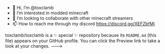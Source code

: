 - 👋 Hi, I’m @toxclamb
- 👀 I’m interested in modded minecraft
- 💞️ I’m looking to collaborate with other minecraft streamers
- 📫 How to reach me through my discord https://discord.gg/XEFZbfMj

toxclamb/toxclamb is a ✨ special ✨ repository because its `README.md` (this file) appears on your GitHub profile.
You can click the Preview link to take a look at your changes.
--->

